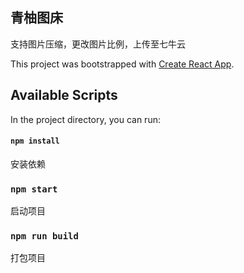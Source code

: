 ## 青柚图床

支持图片压缩，更改图片比例，上传至七牛云

This project was bootstrapped with [Create React App](https://github.com/facebook/create-react-app).

## Available Scripts

In the project directory, you can run:

#### `npm install`

安装依赖

### `npm start`

启动项目

### `npm run build`

打包项目
